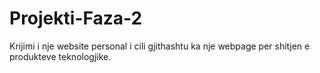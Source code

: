 # Projekti-Faza-2
Krijimi i nje website personal i cili gjithashtu ka nje webpage per shitjen e produkteve teknologjike.
